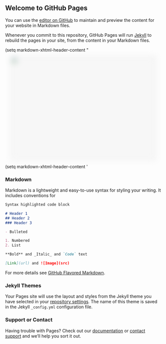 ## Welcome to GitHub Pages

You can use the [editor on GitHub](https://github.com/alexalemany/image-hydrate-loading/edit/gh-pages/index.md) to maintain and preview the content for your website in Markdown files.

Whenever you commit to this repository, GitHub Pages will run [Jekyll](https://jekyllrb.com/) to rebuild the pages in your site, from the content in your Markdown files.

(setq markdown-xhtml-header-content
      "<style type='text/css'>
ul{
	padding: 0 20px;
}
li{
	width: 100%;
	height: 330px;
	position: relative;
	list-style-type: none;
	margin-bottom: 15px;
}
img{
	width: 100%;
	height: 100%;
	object-fit: cover;
	background-color: #f7f7f7;
	border: 0;
}
.to-hydrate{-webkit-filter:blur(10px);-moz-filter:blur(10px);-o-filter:blur(10px);-ms-filter:blur(10px);filter:url(#blur);filter:blur(10px);filter:progid:DXImageTransform.Microsoft.Blur(PixelRadius="3");-webkit-transition:-webkit-filter .5s linear;-o-transition:.5s -o-filter linear}.to-hydrate .stop{color:red}.to-hydrate[rendered=true]{-webkit-filter:blur(0);filter:blur(0)}
</style>
	
<ul>
<li>
	<img class="to-hydrate" src="https://picsum.photos/id/237/40/22" data-src="https://picsum.photos/id/237/640/360">
</li>
</ul>
(setq markdown-xhtml-header-content
	'<script>
!function(e){var t={};function n(r){if(t[r])return t[r].exports;var o=t[r]={i:r,l:!1,exports:{}};return e[r].call(o.exports,o,o.exports,n),o.l=!0,o.exports}n.m=e,n.c=t,n.d=function(e,t,r){n.o(e,t)||Object.defineProperty(e,t,{enumerable:!0,get:r})},n.r=function(e){"undefined"!=typeof Symbol&&Symbol.toStringTag&&Object.defineProperty(e,Symbol.toStringTag,{value:"Module"}),Object.defineProperty(e,"__esModule",{value:!0})},n.t=function(e,t){if(1&t&&(e=n(e)),8&t)return e;if(4&t&&"object"==typeof e&&e&&e.__esModule)return e;var r=Object.create(null);if(n.r(r),Object.defineProperty(r,"default",{enumerable:!0,value:e}),2&t&&"string"!=typeof e)for(var o in e)n.d(r,o,function(t){return e[t]}.bind(null,o));return r},n.n=function(e){var t=e&&e.__esModule?function(){return e.default}:function(){return e};return n.d(t,"a",t),t},n.o=function(e,t){return Object.prototype.hasOwnProperty.call(e,t)},n.p="",n(n.s=3)}([function(e,t){e.exports=function(e,t){if(!(e instanceof t))throw new TypeError("Cannot call a class as a function")}},function(e,t){function n(e,t){for(var n=0;n<t.length;n++){var r=t[n];r.enumerable=r.enumerable||!1,r.configurable=!0,"value"in r&&(r.writable=!0),Object.defineProperty(e,r.key,r)}}e.exports=function(e,t,r){return t&&n(e.prototype,t),r&&n(e,r),e}},function(e,t,n){},function(e,t,n){"use strict";n.r(t);var r=n(0),o=n.n(r),u=n(1),i=n.n(u),c=function(){function e(t){o()(this,e),this.img=null,this.selector="string"!=typeof t?t:document.querySelector(t),console.log(this.selector),this.addBufferedImage()}return i()(e,[{key:"getAttribute",value:function(e){return this.selector.getAttribute(e)}},{key:"addBufferedImage",value:function(){var e=this;fetch(this.getAttribute("data-src")).then((function(e){return e.arrayBuffer()})).then((function(t){e.selector.src=window.URL.createObjectURL(new Blob([new Uint8Array(t)])),e.selector.setAttribute("rendered",!0)}))}}]),e}();n(2);new c(".to-hydrate")}]);
</script>

### Markdown

Markdown is a lightweight and easy-to-use syntax for styling your writing. It includes conventions for

```markdown
Syntax highlighted code block

# Header 1
## Header 2
### Header 3

- Bulleted

1. Numbered
2. List

**Bold** and _Italic_ and `Code` text

[Link](url) and ![Image](src)
```

For more details see [GitHub Flavored Markdown](https://guides.github.com/features/mastering-markdown/).

### Jekyll Themes

Your Pages site will use the layout and styles from the Jekyll theme you have selected in your [repository settings](https://github.com/alexalemany/image-hidrate-loadding/settings). The name of this theme is saved in the Jekyll `_config.yml` configuration file.

### Support or Contact

Having trouble with Pages? Check out our [documentation](https://docs.github.com/categories/github-pages-basics/) or [contact support](https://github.com/contact) and we’ll help you sort it out.
